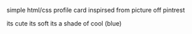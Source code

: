 simple html/css profile card inspirsed from picture off pintrest

its cute
its soft
its a shade of cool (blue)